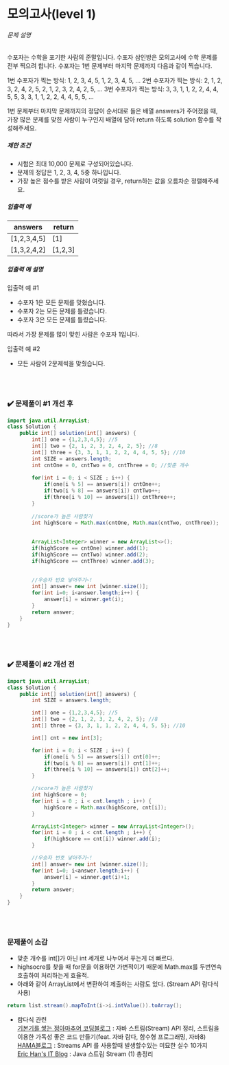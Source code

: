 # 모의고사(level 1)

###### 문제 설명

수포자는 수학을 포기한 사람의 준말입니다. 수포자 삼인방은 모의고사에 수학 문제를 전부 찍으려 합니다. 수포자는 1번 문제부터 마지막 문제까지 다음과 같이 찍습니다.

1번 수포자가 찍는 방식: 1, 2, 3, 4, 5, 1, 2, 3, 4, 5, ...
2번 수포자가 찍는 방식: 2, 1, 2, 3, 2, 4, 2, 5, 2, 1, 2, 3, 2, 4, 2, 5, ...
3번 수포자가 찍는 방식: 3, 3, 1, 1, 2, 2, 4, 4, 5, 5, 3, 3, 1, 1, 2, 2, 4, 4, 5, 5, ...

1번 문제부터 마지막 문제까지의 정답이 순서대로 들은 배열 answers가 주어졌을 때, 가장 많은 문제를 맞힌 사람이 누구인지 배열에 담아 return 하도록 solution 함수를 작성해주세요.

##### 제한 조건

- 시험은 최대 10,000 문제로 구성되어있습니다.
- 문제의 정답은 1, 2, 3, 4, 5중 하나입니다.
- 가장 높은 점수를 받은 사람이 여럿일 경우, return하는 값을 오름차순 정렬해주세요.

##### 입출력 예

| answers     | return  |
| ----------- | ------- |
| [1,2,3,4,5] | [1]     |
| [1,3,2,4,2] | [1,2,3] |

##### 입출력 예 설명

입출력 예 #1

- 수포자 1은 모든 문제를 맞혔습니다.
- 수포자 2는 모든 문제를 틀렸습니다.
- 수포자 3은 모든 문제를 틀렸습니다.

따라서 가장 문제를 많이 맞힌 사람은 수포자 1입니다.

입출력 예 #2

- 모든 사람이 2문제씩을 맞췄습니다.



<br><br>

### :heavy_check_mark: 문제풀이 #1 개선 후

```java
import java.util.ArrayList;
class Solution {
    public int[] solution(int[] answers) {
        int[] one = {1,2,3,4,5}; //5
		int[] two = {2, 1, 2, 3, 2, 4, 2, 5}; //8
		int[] three = {3, 3, 1, 1, 2, 2, 4, 4, 5, 5}; //10
		int SIZE = answers.length;
		int cntOne = 0, cntTwo = 0, cntThree = 0; //맞춘 개수
		
		for(int i = 0; i < SIZE ; i++) {
			if(one[i % 5] == answers[i]) cntOne++;
			if(two[i % 8] == answers[i]) cntTwo++;
			if(three[i % 10] == answers[i]) cntThree++;
		}
		
		//score가 높은 사람찾기
		int highScore = Math.max(cntOne, Math.max(cntTwo, cntThree));
		
		
		ArrayList<Integer> winner = new ArrayList<>();
		if(highScore == cntOne) winner.add(1);
		if(highScore == cntTwo) winner.add(2);
		if(highScore == cntThree) winner.add(3);
		
		
		//우승자 번호 넣어주기~!
		int[] answer= new int [winner.size()];
		for(int i=0; i<answer.length;i++) {
			answer[i] = winner.get(i);
		}
        return answer;
    }
}
```

<br><br>



### :heavy_check_mark: 문제풀이 #2 개선 전

```java
import java.util.ArrayList;
class Solution {
    public int[] solution(int[] answers) {
        int SIZE = answers.length;

        int[] one = {1,2,3,4,5}; //5
        int[] two = {2, 1, 2, 3, 2, 4, 2, 5}; //8
        int[] three = {3, 3, 1, 1, 2, 2, 4, 4, 5, 5}; //10

        int[] cnt = new int[3];

        for(int i = 0; i < SIZE ; i++) {
            if(one[i % 5] == answers[i]) cnt[0]++;
            if(two[i % 8] == answers[i]) cnt[1]++;
            if(three[i % 10] == answers[i]) cnt[2]++;
        }

        //score가 높은 사람찾기
        int highScore = 0;
        for(int i = 0 ; i < cnt.length ; i++) {
            highScore = Math.max(highScore, cnt[i]);
        }

        ArrayList<Integer> winner = new ArrayList<Integer>();
        for(int i = 0 ; i < cnt.length ; i++) {
            if(highScore == cnt[i]) winner.add(i);
        }

        //우승자 번호 넣어주기~!
        int[] answer= new int [winner.size()];
        for(int i=0; i<answer.length;i++) {
            answer[i] = winner.get(i)+1;
        }
        return answer;
    }
}
```

<br><br>

### 문제풀이 소감

- 맞춘 개수를 int[]가 아닌 int 세개로 나누어서 푸는게 더 빠르다.
- highsocre를 찾을 때 for문을 이용하면 가변적이기 때문에 Math.max를 두번연속 호출하여 처리하는게 효율적.
- 아래와 같이 ArrayList에서 변환하여 제출하는 사람도 있다. (Stream API 람다식 사용)

```java
return list.stream().mapToInt(i->i.intValue()).toArray();
```

  

* 람다식 관련   
[기본기를 쌓는 정아마추어 코딩블로그](https://jeong-pro.tistory.com/165) : 자바 스트림(Stream) API 정리, 스트림을 이용한 가독성 좋은 코드 만들기(feat. 자바 람다, 함수형 프로그래밍, 자바8)    
[HAMA블로그](https://hamait.tistory.com/547) : Streams API 를 사용할때 발생할수있는 미묘한 실수 10가지     
[Eric Han's IT Blog](https://futurecreator.github.io/2018/08/26/java-8-streams/) : Java 스트림 Stream (1) 총정리
  